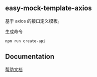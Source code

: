 easy-mock-template-axios
---
基于 axios 的接口定义模板。

生成命令
```bash
npm run create-api
```

Documentation
---
[帮助文档](https://easy-mock.github.io/easy-mock-cli/)
